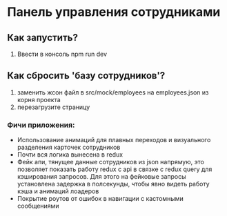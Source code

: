# Панель управления сотрудниками

## Как запустить?
1) Ввести в консоль npm run dev

## Как сбросить 'базу сотрудников'?
1) заменить жсон файл в src/mock/employees на employees.json из корня проекта
2) перезагрузите страницу

### Фичи приложения:
- Использование анимаций для плавных переходов и визуального разделения карточек сотрудников
- Почти вся логика вынесена в redux
- Фейк апи, тянущее данные сотрудников из json напрямую, это позволяет показать работу redux с api в связке с redux query для кэширования запросов. Для этого на фейковые запросы установлена задержка в полсекунды, чтобы явно видеть работу кэша и анимаций лоадеров
- Покрытие роутов от ошибок в навигации с кастомными сообщениями
